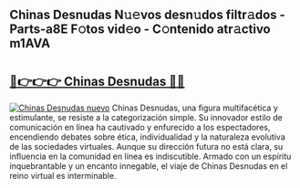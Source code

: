 ## Chinas Desnudas N𝚞𝚎vos desn𝚞dos filtr𝚊dos - Parts-a8E F𝚘tos vid𝚎o - C𝚘ntenido atr𝚊ctivo m1AVA

# <h2><a href="http://mb2wliw.tromn.icu/?c=Chinas+Desnudas">🔗👉👉👉 Chinas Desnudas 🔗🔗</a></h2>

[![Chinas Desnudas nuevo](https://i.imgur.com/pEAQMta.gif)](http://mb2wliw.tromn.icu/?c=Chinas+Desnudas)
Chinas Desnudas, una figura multifacética y estimulante, se resiste a la categorización simple. Su innovador estilo de comunicación en línea ha cautivado y enfurecido a los espectadores, encendiendo debates sobre ética, individualidad y la naturaleza evolutiva de las sociedades virtuales. Aunque su dirección futura no está clara, su influencia en la comunidad en línea es indiscutible. Armado con un espíritu inquebrantable y un encanto innegable, el viaje de Chinas Desnudas en el reino virtual es interminable.
